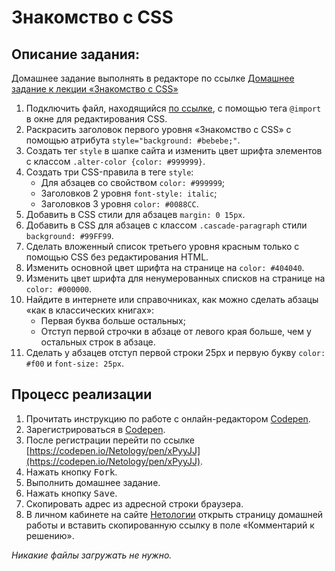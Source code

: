 Знакомство с CSS
===

## Описание задания:

Домашнее задание выполнять в редакторе по ссылке [Домашнее задание к лекции «Знакомство с CSS»](https://codepen.io/Netology/pen/xPyyJJ)

1. Подключить файл, находящийся [по ссылке](https://netology-code.github.io/html-homeworks/css/resourses/normalize.css), с помощью тега `@import` в окне для редактирования CSS.
2. Раскрасить заголовок первого уровня «Знакомство с CSS» с помощью атрибута `style="background: #bebebe;"`.
3. Создать тег `style` в шапке сайта и изменить цвет шрифта элементов с классом `.alter-color {color: #999999}`.
4. Создать три CSS-правила в теге `style`:
    * Для абзацев со свойством `color: #999999`;
    * Заголовков 2 уровня `font-style: italic`;
    * Заголовков 3 уровня `color: #0088CC`.
5. Добавить в CSS стили для абзацев `margin: 0 15px`.
6. Добавить в CSS для абзацев c классом `.cascade-paragraph` стили `background: #99FF99`.
7. Сделать вложенный список третьего уровня красным только с помощью CSS без редактирования HTML.
8. Изменить основной цвет шрифта на странице на `color: #404040`.
9. Изменить цвет шрифта для ненумерованных списков на странице на `color: #000000`.
10. Найдите в интернете или справочниках, как можно сделать абзацы «как в классических книгах»:
    * Первая буква больше остальных;
    * Отступ первой строчки в абзаце от левого края больше, чем у остальных строк в абзаце.
11. Сделать у абзацев отступ первой строки 25px и первую букву `color: #f00` и `font-size: 25px`.

## Процесс реализации

1. Прочитать инструкцию по работе с онлайн-редактором [Codepen](https://github.com/netology-code/guides/tree/master/codepen).
2. Зарегистрироваться в [Codepen](https://codepen.io).
3. После регистрации перейти по ссылке  [https://codepen.io/Netology/pen/xPyyJJ](https://codepen.io/Netology/pen/xPyyJJ).
4. Нажать кнопку <kbd>Fork</kbd>.
5. Выполнить домашнее задание.
6. Нажать кнопку <kbd>Save</kbd>.
7. Скопировать адрес из адресной строки браузера.
8. В личном кабинете на сайте [Нетологии](https://netology.ru/) открыть страницу домашней работы и вставить скопированную ссылку в поле «Комментарий к решению».

*Никакие файлы загружать не нужно.*
